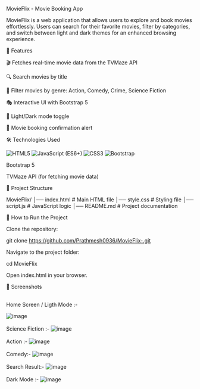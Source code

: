 MovieFlix - Movie Booking App

MovieFlix is a web application that allows users to explore and book movies effortlessly. Users can search for their favorite movies, filter by categories, and switch between light and dark themes for an enhanced browsing experience.

🚀 Features

🎬 Fetches real-time movie data from the TVMaze API

🔍 Search movies by title

📌 Filter movies by genre: Action, Comedy, Crime, Science Fiction

🎭 Interactive UI with Bootstrap 5

🌙 Light/Dark mode toggle

📅 Movie booking confirmation alert

🛠️ Technologies Used

![HTML5](https://img.shields.io/badge/html5-%23E34F26.svg?style=for-the-badge&logo=html5&logoColor=white) ![JavaScript](https://img.shields.io/badge/javascript-%23323330.svg?style=for-the-badge&logo=javascript&logoColor=%23F7DF1E) (ES6+) ![CSS3](https://img.shields.io/badge/css3-%231572B6.svg?style=for-the-badge&logo=css3&logoColor=white) ![Bootstrap](https://img.shields.io/badge/bootstrap-%238511FA.svg?style=for-the-badge&logo=bootstrap&logoColor=white)

Bootstrap 5

TVMaze API (for fetching movie data)

📂 Project Structure

MovieFlix/
│── index.html         # Main HTML file
│── style.css          # Styling file
│── script.js         # JavaScript logic
│── README.md         # Project documentation

🎯 How to Run the Project

Clone the repository:

git clone https://github.com/Prathmesh0936/MovieFlix-.git

Navigate to the project folder:

cd MovieFlix

Open index.html in your browser.

🌟 Screenshots

<br> 
Home Screen / Ligth Mode :-

![image](https://github.com/user-attachments/assets/12da15cc-bacc-4f86-85d5-11dc5ef916b2)
<br><br>
Science Fiction :-
![image](https://github.com/user-attachments/assets/4fa5f773-08d2-462b-a4bd-86977c58fd14)
<br><br>
Action :-
![image](https://github.com/user-attachments/assets/e6597fcf-a7fc-4479-a7fc-a8a40e9f3dae)
<br><br>
Comedy:-
![image](https://github.com/user-attachments/assets/4246e7b3-7d60-41bd-ba37-cdff96020ad9)
<br><br>
Search Result:-
![image](https://github.com/user-attachments/assets/df2b1612-5abf-46c3-aca7-cfb21bef26ed)
<br><br>
Dark Mode :-
![image](https://github.com/user-attachments/assets/007abf0b-3dad-48c0-a711-1759bc6ab98c)
<br>



